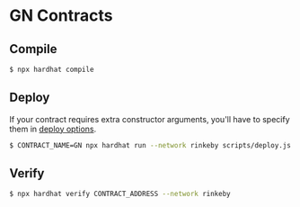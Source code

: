 # GN Contracts

## Compile

```sh
$ npx hardhat compile
```

## Deploy

If your contract requires extra constructor arguments, you'll have to specify them in [deploy options](https://hardhat.org/plugins/hardhat-deploy.html#deployments-deploy-name-options).

```sh
$ CONTRACT_NAME=GN npx hardhat run --network rinkeby scripts/deploy.js
```

## Verify

```sh
$ npx hardhat verify CONTRACT_ADDRESS --network rinkeby
```
